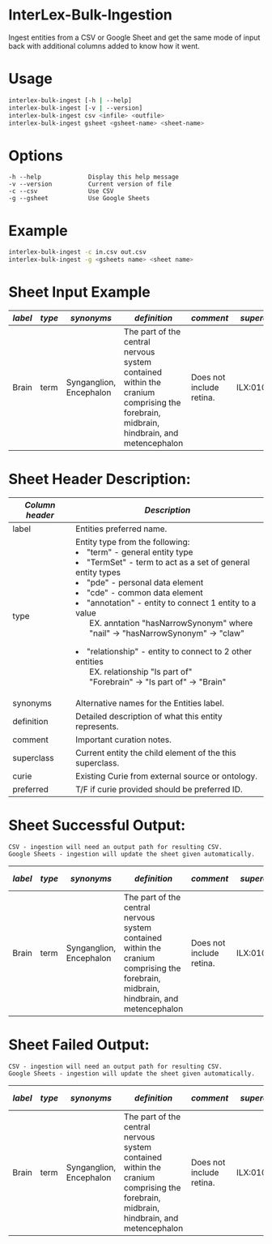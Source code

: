 # InterLex-Bulk-Ingestion
Ingest entities from a CSV or Google Sheet and get the same mode of input back with additional columns added to know how it went.

# Usage
```bash
interlex-bulk-ingest [-h | --help]
interlex-bulk-ingest [-v | --version]
interlex-bulk-ingest csv <infile> <outfile>
interlex-bulk-ingest gsheet <gsheet-name> <sheet-name>
```

# Options
```
-h --help             Display this help message
-v --version          Current version of file
-c --csv              Use CSV   
-g --gsheet           Use Google Sheets 
```
# Example
```bash
interlex-bulk-ingest -c in.csv out.csv
interlex-bulk-ingest -g <gsheets name> <sheet name>
```

# Sheet Input Example
| *label* | *type* | *synonyms* | *definition* | *comment* | *superclass* | *curie* | *preferred* |
| --- | --- | --- | --- | --- | --- | --- | --- |
| Brain | term | Synganglion, Encephalon | The part of the central nervous system contained within the cranium comprising the forebrain, midbrain, hindbrain, and metencephalon | Does not include retina. | ILX:0108124 | UBERON:0000062 | T |

# Sheet Header Description:
| *Column header* | *Description* |  
| --- | --- |
| label  |  Entities preferred name. |
| type  |  Entity type from the following:<br><li>"term" - general entity type<br><li>"TermSet" - term to act as a set of general entity types<br><li>"pde" - personal data element<br><li>"cde" - common data element<br><li>"annotation" - entity to connect 1 entity to a value <ul> EX. anntation "hasNarrowSynonym" where<br> "nail" -> "hasNarrowSynonym" -> "claw"</ul><li>"relationship" - entity to connect to 2 other entities <ul>EX. relationship "Is part of"<br>"Forebrain" -> "Is part of" -> "Brain"</ul> |
| synonyms  |  Alternative names for the Entities label.  |
| definition  |  Detailed description of what this entity represents. |
| comment  |  Important curation notes. |
| superclass  |  Current entity the child element of the this superclass. |      
| curie  |  Existing Curie from external source or ontology. |   
| preferred  |  T/F if curie provided should be preferred ID. |

# Sheet Successful Output:
    CSV - ingestion will need an output path for resulting CSV. 
    Google Sheets - ingestion will update the sheet given automatically.
| *label* | *type* | *synonyms* | *definition* | *comment* | *superclass* | *curie* | *preferred* | *InterLex Fragment* | *InterLex IRI* | *success* | *error* |
| --- | --- | --- | --- | --- | --- | --- | --- | --- | --- | --- | --- |
| Brain | term | Synganglion, Encephalon | The part of the central nervous system contained within the cranium comprising the forebrain, midbrain, hindbrain, and metencephalon | Does not include retina. | ILX:0108124 | UBERON:0000062 | T | ILX:0101431 | http://uri.interlex.org/base/ilx_0101431 | T | |

# Sheet Failed Output:
    CSV - ingestion will need an output path for resulting CSV. 
    Google Sheets - ingestion will update the sheet given automatically.
| *label* | *type* | *synonyms* | *definition* | *comment* | *superclass* | *curie* | *preferred* | *InterLex Fragment* | *InterLex IRI* | *success* | *error* | 
| --- | --- | --- | --- | --- | --- | --- | --- | --- | --- | --- | --- |
| Brain | term | Synganglion, Encephalon | The part of the central nervous system contained within the cranium comprising the forebrain, midbrain, hindbrain, and metencephalon | Does not include retina. | ILX:0108124 | UBERON:0000062 | T | ILX:0101431 | http://uri.interlex.org/base/ilx_0101431 | F | Label [Brain] already added by User [Troy Sincomb] With InterLex ID [http://uri.interlex.org/base/ilx_0101431] |